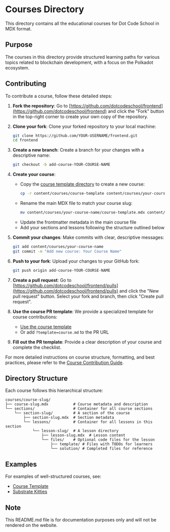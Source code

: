 # Courses Directory

This directory contains all the educational courses for Dot Code School in MDX format.

## Purpose

The courses in this directory provide structured learning paths for various topics related to blockchain development, with a focus on the Polkadot ecosystem.

## Contributing

To contribute a course, follow these detailed steps:

1. **Fork the repository**: Go to [https://github.com/dotcodeschool/frontend](https://github.com/dotcodeschool/frontend) and click the "Fork" button in the top-right corner to create your own copy of the repository.

2. **Clone your fork**: Clone your forked repository to your local machine:
   ```bash
   git clone https://github.com/YOUR-USERNAME/frontend.git
   cd frontend
   ```

3. **Create a new branch**: Create a branch for your changes with a descriptive name:
   ```bash
   git checkout -b add-course-YOUR-COURSE-NAME
   ```

4. **Create your course**: 
   - Copy the [course template directory](https://github.com/dotcodeschool/frontend/tree/main/content/courses/course-template) to create a new course:
     ```bash
     cp -r content/courses/course-template content/courses/your-course-name
     ```
   - Rename the main MDX file to match your course slug:
     ```bash
     mv content/courses/your-course-name/course-template.mdx content/courses/your-course-name/your-course-name.mdx
     ```
   - Update the frontmatter metadata in the main course file
   - Add your sections and lessons following the structure outlined below

5. **Commit your changes**: Make commits with clear, descriptive messages:
   ```bash
   git add content/courses/your-course-name
   git commit -m "Add new course: Your Course Name"
   ```

6. **Push to your fork**: Upload your changes to your GitHub fork:
   ```bash
   git push origin add-course-YOUR-COURSE-NAME
   ```

7. **Create a pull request**: Go to [https://github.com/dotcodeschool/frontend/pulls](https://github.com/dotcodeschool/frontend/pulls) and click the "New pull request" button. Select your fork and branch, then click "Create pull request".

8. **Use the course PR template**: We provide a specialized template for course contributions:
   - [Use the course template](https://github.com/dotcodeschool/frontend/compare/main...main?template=course.md)
   - Or add `?template=course.md` to the PR URL

9. **Fill out the PR template**: Provide a clear description of your course and complete the checklist.

For more detailed instructions on course structure, formatting, and best practices, please refer to the [Course Contribution Guide](https://dotcodeschool.com/articles/course-contribution-guide).

## Directory Structure

Each course follows this hierarchical structure:

```
courses/course-slug/
├── course-slug.mdx           # Course metadata and description
└── sections/                 # Container for all course sections
    └── section-slug/         # A section of the course
        ├── section-slug.mdx  # Section metadata
        └── lessons/          # Container for all lessons in this section
            └── lesson-slug/  # A lesson directory
                ├── lesson-slug.mdx  # Lesson content
                └── files/    # Optional code files for the lesson
                    ├── template/ # Files with TODOs for learners
                    └── solution/ # Completed files for reference
```

## Examples

For examples of well-structured courses, see:
- [Course Template](https://github.com/dotcodeschool/frontend/tree/main/content/courses/course-template)
- [Substrate Kitties](https://github.com/dotcodeschool/frontend/tree/main/content/courses/substrate-kitties)

## Note

This README.md file is for documentation purposes only and will not be rendered on the website.
